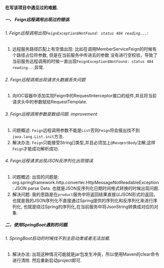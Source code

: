 #### 在写该项目中遇见过的难题. 
##### 一、 Feign远程调用出现过的错误. 
###### 1. Feign远程调用出现`FeignException$NotFound: status 404 reading...`: 
1. 远程服务路径匹配上有空值出现: 比如在调用MemberServiceFeign的时候有个路径占位符参数, 但是在当前服务中传进去的参数
没有进行空校验，导致了当前服务远程调用的时候一直出现`FeignException$NotFound: status 404 reading...`异常.

###### 2. Feign远程调用出现请求头数据丢失问题
1. 向IOC容器中添加实现Feign中的RequestInterceptor接口的组件,并且将当前请求头中的参数赋给RequestTemplate.


###### 3. Feign远程调用参数是数组问题.  improvement
1. 问题概述: 
    `Feign`远程调用参数不能是`List`否则`Feign`将会报出找不到`java.lang.List.init`方法.
2. 解决办法: 
    `Feign`只能接受String[]类型,并且必须加上`@ReuqestBody`注解,这样`Feign`才能成功解析成功. 
    
###### 4. Feign远程请求出现JSON反序列化出现错误. 
1. 问题概述: 出现的问题是: org.springframework.http.converter.HttpMessageNotReadableException: JSON parse Data. 
    也就是JSON反序列化日期时间格式转换的时候出现问题. 
2. 解决问题: 我的思路是在`product`服务中将返回结果直接以JSON形式的返回，也就是我的JSON序列化不直接通过Spring提供的序列化和反序列化来进行序列化,
    也就是绕过Spring的序列化,在当前服务中将JsonString转换成对应的对象.
    
##### 二、使用SpringBoot遇到的问题.
###### 1. SpringBoot启动的时候找不到主启动类或者无法加载. 
1. 解决办法: 出现这种情况可能就是jar包发生冲突，所以使用Maven的clear命令进行清除. 然后重新启动project即可. 